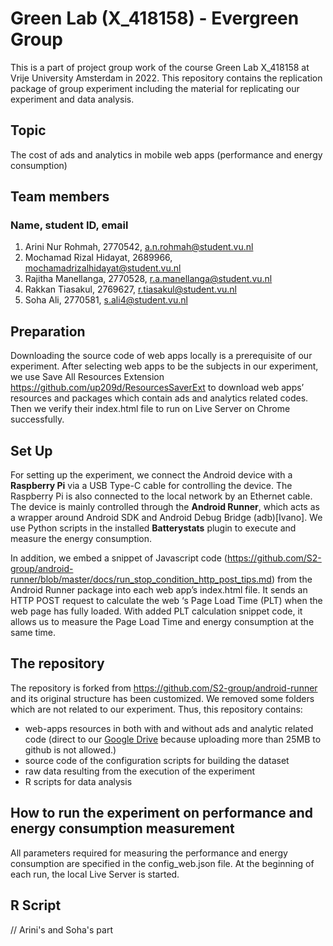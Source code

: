 # Green Lab (X_418158) - Evergreen Group
This is a part of project group work of the course Green Lab X_418158 at Vrije University Amsterdam in 2022. This repository contains the  replication package of group experiment including the material for replicating our experiment and data analysis.

## Topic
The cost of ads and analytics in mobile web apps (performance and energy consumption) 


## Team members
### Name, student ID, email
1. Arini Nur Rohmah, 2770542, a.n.rohmah@student.vu.nl
2. Mochamad Rizal Hidayat, 2689966, mochamadrizalhidayat@student.vu.nl
3. Rajitha Manellanga, 2770528, r.a.manellanga@student.vu.nl
4. Rakkan Tiasakul, 2769627, r.tiasakul@student.vu.nl
5. Soha Ali, 2770581, s.ali4@student.vu.nl

## Preparation

Downloading the source code of web apps locally is a prerequisite of our experiment. After selecting web apps to be the subjects in our experiment, we use Save All Resources Extension https://github.com/up209d/ResourcesSaverExt to download web apps’ resources and packages which contain ads and analytics related codes. Then we verify their index.html file to run on Live Server on Chrome successfully.

## Set Up

For setting up the experiment, we connect the Android device with a **Raspberry Pi** via a USB Type-C cable for controlling the device. The Raspberry Pi is also connected to the local network by an Ethernet cable. The device is mainly controlled through the **Android Runner**, which acts as a wrapper around Android SDK and Android Debug Bridge (adb)[Ivano]. We use Python scripts in the installed **Batterystats** plugin to execute and measure the energy consumption. 

In addition, we embed a snippet of Javascript code (https://github.com/S2-group/android-runner/blob/master/docs/run_stop_condition_http_post_tips.md) from the Android Runner package into each web app’s index.html file. It sends an HTTP POST request  to calculate the web ‘s Page Load Time (PLT) when the web page has fully loaded. With added PLT calculation snippet code, it allows us to measure the Page Load Time and energy consumption at the same time.

## The repository

The repository is forked from https://github.com/S2-group/android-runner and its original structure has been customized. We removed some folders which are not related to our experiment. Thus, this repository contains:
* web-apps resources in both with and without ads and analytic related code (direct to our [Google Drive](https://drive.google.com/drive/folders/1bfCNJWytrUwlmJFu_hQp_pRtOy_rnZdO?usp=sharing) because uploading more than 25MB to github is not allowed.) 
* source code of the configuration scripts for building the dataset
* raw data resulting from the execution of the experiment
* R scripts for data analysis

## How to run the experiment on performance and energy consumption measurement

All parameters required for measuring the performance and energy consumption are specified in the config_web.json file.  At the beginning of each run, the local Live Server is started. 

## R Script
// Arini's and Soha's part
